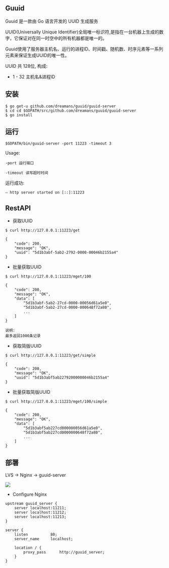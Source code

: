 ## Guuid

Guuid 是一款由 Go 语言开发的 UUID 生成服务

UUID(Universally Unique Identifier)全局唯一标识符,是指在一台机器上生成的数字，它保证对在同一时空中的所有机器都是唯一的。

Guuid使用了服务器主机名、运行的进程ID、时间戳、随机数、时序元素等一系列元素来保证生成UUID的唯一性。

UUID 共 128位, 构成: 
* 1  - 32  主机名&进程ID

## 安装

```
$ go get-u github.com/dreamans/guuid/guuid-server
$ cd cd $GOPATH/src/github.com/dreamans/guuid/guuid-server
$ go install
```

## 运行
```
$GOPATH/bin/guuid-server -port 11223 -timeout 3
```
Usage:

    -port 运行端口

    -timeout 读写超时时间

运行成功:
```
⇨ http server started on [::]:11223
```

## RestAPI

* 获取UUID
```
$ curl http://127.0.0.1:11223/get

{
    "code": 200,
    "message": "OK",
    "uuid": "5d1b3abf-5ab2-2792-0000-00046b2155a4"
}
```

* 批量获取UUID
```
$ curl http://127.0.0.1:11223/mget/100

{
    "code": 200,
    "message": "OK",
    "data": [
        "5d1b3abf-5ab2-27cd-0000-00056d61a5e0",
        "5d1b3abf-5ab2-27cd-0000-000648f72a80",
        ...
    ]
}

说明:
最多返回1000条记录
```

* 获取简版UUID
```
$ curl http://127.0.0.1:11223/get/simple

{
    "code": 200,
    "message": "OK",
    "uuid": "5d1b3abf5ab22792000000046b2155a4"
}
```

* 批量获取简版UUID
```
$ curl http://127.0.0.1:11223/mget/100/simple

{
    "code": 200,
    "message": "OK",
    "data": [
        "5d1b3abf5ab227cd000000056d61a5e0",
        "5d1b3abf5ab227cd0000000648f72a80",
        ...
    ]
}
```
## 部署

LVS -> Nginx -> guuid-server

<img src="https://raw.githubusercontent.com/dreamans/guuid/master/docs/guuid-server.png">

* Configure Nginx
```
upstream guuid_server {
    server localhost:11211;
    server localhost:11212;
    server localhost:11213;
}

server {
    listen          80;
    server_name     localhost;

    location / {
        proxy_pass      http://guuid_server;
    }
}
```
